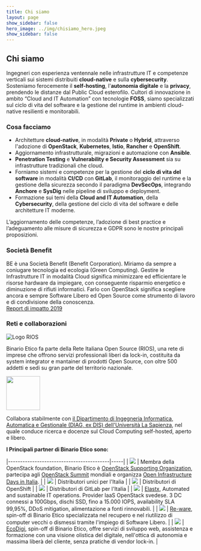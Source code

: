 ```yaml
---
title: Chi siamo
layout: page
show_sidebar: false
hero_image: ../img/chisiamo_hero.jpeg
show_sidebar: false
---
```

## Chi siamo
Ingegneri con esperienza ventennale nelle infrastrutture IT e competenze verticali sui sistemi distribuiti **cloud-native** e sulla **cybersecurity**. Sosteniamo ferocemente il **self-hosting**, l'**autonomia digitale** e la **privacy**, prendendo le distanze dal Public Cloud esterofilo. Cultori di innovazione in ambito “Cloud and IT Automation” con tecnologie **FOSS**, siamo specializzati sul ciclo di vita del software e la gestione del runtime in ambienti cloud-native resilienti e monitorabili.  

### Cosa facciamo
* Architetture **cloud-native**, in modalità **Private** o **Hybrid**, attraverso l'adozione di **OpenStack**, **Kubernetes**, **Istio**, **Rancher** e **OpenShift**.
* Aggiornamento infrastrutturale, migrazioni e automazione con **Ansible**.
* **Penetration Testing** e **Vulnerability e Security Assessment** sia su infrastrutture tradizionali che cloud.
* Forniamo sistemi e competenze per la gestione del **ciclo di vita del software** in modalità **CI/CD** con **GitLab**, il monitoraggio del runtime e la gestione della sicurezza secondo il paradigma **DevSecOps**, integrando **Anchore** e **SysDig** nelle pipeline di sviluppo e deployment.
* Formazione sui temi della **Cloud and IT Automation**, della **Cybersecurity**, della gestione del ciclo di vita del software e delle architetture IT moderne.  

L’aggiornamento delle competenze, l’adozione di best practice e l’adeguamento alle misure di sicurezza e GDPR sono le nostre principali proposizioni.

### Società Benefit
BE è una Società Benefit (Benefit Corporation). Miriamo da sempre a coniugare tecnologia ed ecologia (Green Computing). Gestire le Infrastrutture IT in modalità Cloud significa minimizzare ed efficientare le risorse hardware da impiegare, con conseguente risparmio energetico e diminuzione di rifiuti informatici. Farlo con OpenStack significa scegliere ancora e sempre Software Libero ed Open Source come strumento di lavoro e di condivisione della conoscenza.  
[Report di impatto 2019](../img/bozza_relazione_annuale_2019.pdf)

### Reti e collaborazioni
![Logo RIOS](../img/chisiamo/rios.png)

Binario Etico fa parte della Rete Italiana Open Source (RIOS), una rete di imprese che offrono servizi professionali liberi da lock-in, costituita da system integrator e mantainer di prodotti Open Source, con oltre 500 addetti e sedi su gran parte del territorio nazionale.  
<!-- ![Logo DIAG](../img/chisiamo/diag.jpg) -->

<img src="../img/chisiamo/diag.jpg" width="90">

Collabora stabilmente con [il Dipartimento di Ingegneria Informatica, Automatica e Gestionale (DIAG, ex DIS) dell'Università La Sapienza](http://www.diag.uniroma1.it/), nel quale conduce ricerca e docenze sul Cloud Computing self-hosted, aperto e libero.




**I Principali partner di Binario Etico sono:**

|------------------------------------------|-----|
| <img src="../img/chisiamo/OpenStack_Logo_2016.svg.png" class="partners"> | Membra della OpenStack foundation, Binario Etico è [OpenStack Supporting Organization](https://www.openstack.org/foundation/companies/), partecipa agli [OpenStack Summit](https://www.openstack.org/summit) mondiali e organizza [Open Infrastructure Days in Italia](https://openinfraday.it/).  |
| <img src="../img/chisiamo/rancher-logo-stacked-color.png" class="partners"> | Distributori unici per l'Italia |
| <img src="../img/chisiamo/OpenShift-LogoType.svg" class="partners"> | Distributori di OpenShift |
| <img src="../img/chisiamo/gitlab.png" class="partners"> | Distributori di GitLab per l'Italia |
| <img src="../img/chisiamo/elastx.jpg" class="partners"> | [Elastx](https://elastx.se/en), Automated and sustainable IT operations. Provider IaaS OpenStack svedese. 3 DC connessi a 100Gbps, dischi SSD, fino a 15.000 IOPS, availability SLA 99,95%, DDoS mitigation, alimentazione a fonti rinnovabili. |
| <img src="../img/chisiamo/re-ware.png" class="partners"> | [Re-ware](https://www.reware.it/), spin-off di Binario Etico specializzata nel recupero e nel riutilizzo di computer vecchi o dismessi tramite l'impiego di Software Libero. |
| <img src="../img/chisiamo/logo-eco-digi.png" class="partners"> | [EcoDigi](https://www.ecodigi.it/), spin-off di Binario Etico, offre servizi di sviluppo web, assistenza e formazione con una visione olistica del digitale, nell'ottica di autonomia e massima liberà del cliente, senza pratiche di vendor lock-in. |
